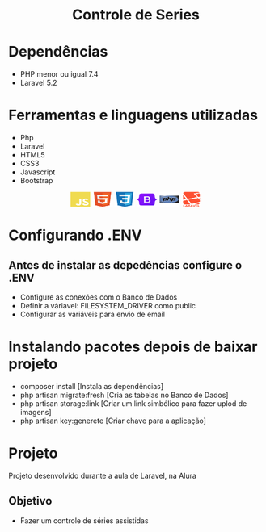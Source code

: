<h1 align="center">Controle de Series</h1>

# Dependências 
- PHP menor ou igual 7.4
- Laravel 5.2

##

# Ferramentas e linguagens utilizadas
- Php
- Laravel
- HTML5
- CSS3
- Javascript
- Bootstrap

<div align="center" style="display: inline_block">
  <img align="center" alt="rafaeldevcode-Js" height="30" width="40" src="https://raw.githubusercontent.com/devicons/devicon/master/icons/javascript/javascript-plain.svg">
  <img align="center" alt="rafaeldevcode-HTML" height="30" width="40" src="https://raw.githubusercontent.com/devicons/devicon/master/icons/html5/html5-original.svg">
  <img align="center" alt="rafaeldevcode-CSS" height="30" width="40" src="https://raw.githubusercontent.com/devicons/devicon/master/icons/css3/css3-original.svg">
  <img align="center" alt="rafaeldevcode-BOOTSTRAP" height="30" width="40" src="https://raw.githubusercontent.com/devicons/devicon/master/icons/bootstrap/bootstrap-original.svg">
  <img align="center" alt="rafaeldevcode-PHP" height="30" width="40" src="https://raw.githubusercontent.com/devicons/devicon/master/icons/php/php-original.svg">
  <img align="center" alt="rafaeldevcode-LARAVEL" height="30" width="40" src="https://raw.githubusercontent.com/devicons/devicon/master/icons/laravel/laravel-plain-wordmark.svg">
</div>

##

# Configurando .ENV

## Antes de instalar as depedências configure o .ENV

- Configure as conexões com o Banco de Dados
- Definir a váriavel: FILESYSTEM_DRIVER como public
- Configurar as variáveis para envio de email

##

# Instalando pacotes depois de baixar projeto

- composer install [Instala as dependências]
- php artisan migrate:fresh [Cria as tabelas no Banco de Dados]
- php artisan storage:link [Criar um link simbólico para fazer uplod de imagens]
- php artisan key:generete [Criar chave para a aplicação]

##

# Projeto

Projeto desenvolvido durante a aula de Laravel, na Alura

## Objetivo

- Fazer um controle de séries assistidas
